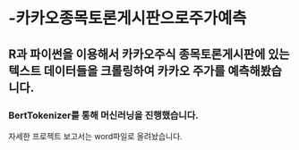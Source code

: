 # -카카오종목토론게시판으로주가예측
## R과 파이썬을 이용해서 카카오주식 종목토론게시판에 있는 텍스트 데이터들을 크롤링하여 카카오 주가를 예측해봤습니다.
### BertTokenizer를 통해 머신러닝을 진행했습니다.
자세한 프로젝트 보고서는 word파일로 올려놨습니다.
